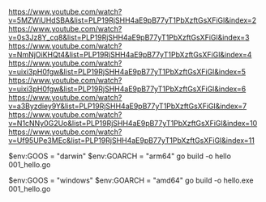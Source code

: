 https://www.youtube.com/watch?v=5MZWiUHdSBA&list=PLP19RjSHH4aE9pB77yT1PbXzftGsXFiGl&index=2
https://www.youtube.com/watch?v=0s3Jz8Y_cq8&list=PLP19RjSHH4aE9pB77yT1PbXzftGsXFiGl&index=3
https://www.youtube.com/watch?v=NmNjOiKHQt4&list=PLP19RjSHH4aE9pB77yT1PbXzftGsXFiGl&index=4
https://www.youtube.com/watch?v=uixi3pH0fgw&list=PLP19RjSHH4aE9pB77yT1PbXzftGsXFiGl&index=5
https://www.youtube.com/watch?v=uixi3pH0fgw&list=PLP19RjSHH4aE9pB77yT1PbXzftGsXFiGl&index=6
https://www.youtube.com/watch?v=a3Byzdiey9Y&list=PLP19RjSHH4aE9pB77yT1PbXzftGsXFiGl&index=7
https://www.youtube.com/watch?v=N1cNNy0G2Uo&list=PLP19RjSHH4aE9pB77yT1PbXzftGsXFiGl&index=10
https://www.youtube.com/watch?v=Uf95UPe3MEc&list=PLP19RjSHH4aE9pB77yT1PbXzftGsXFiGl&index=11

$env:GOOS = "darwin"
$env:GOARCH = "arm64"
go build -o hello 001_hello.go

$env:GOOS = "windows"
$env:GOARCH = "amd64"
go build -o hello.exe 001_hello.go